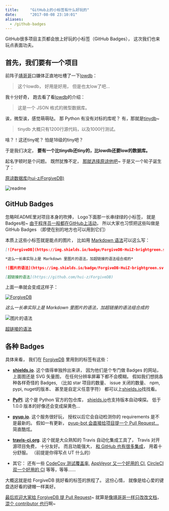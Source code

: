 ```yaml
---
title:     "GitHub上的小标签有什么好玩的"
date:      "2017-08-08 23:10:01"
aliases:
  - /github-badges
---
```


GitHub很多项目主页都会放上好玩的小标签（GitHub Badges），
这次我们也来玩点表面功夫。

<!--more-->

## 首先，我们要有一个项目

前阵子[靖哥哥][jkzing]口嫌体正直地吐槽了一下[lowdb][lowdb]：

> 这个lowdb，
> 好用是好用，
> 但是也太low了吧...

我十分好奇，
跑去看了看[lowdb][lowdb]的介绍：

> 这是一个 JSON 格式的微型数据库。

诶，微型诶，感觉萌萌哒。
那 Python 有没有对标的库呢？
有，那就是[tinydb][tinydb]~

> tinydb 大概只有1200行源代码，以及1000行测试。

啥？！这还tiny呢？
怕是18级的tiny吧？

于是我们决定，
**要有一个比tinydb还tiny的，比lowdb还要low的数据库。**

起名字顿时是个问题。
既然犹豫不定，
[那就选择原谅他吧][forgive-meme]~
于是又一个轮子诞生了：

[原谅数据库(hui-z/ForgiveDB)][forgivedb]

![readme][readme]


## GitHub Badges

忽略README里对项目本身的吹捧，
Logo下面那一长串绿绿的小标签，
就是Badges啦~
[由于程序员一般都在GitHub上活动][github]，
所以大家也习惯把这些叫做是GitHub Badges
（即使在别的地方也可以用到它们）

本质上这些小标签就是能点的图片，
比如用 [Markdown 语法][markdown]可以这么写：

```markdown
[![ForgiveDB](https://img.shields.io/badge/ForgiveDB-HuiZ-brightgreen.svg)](https://github.com/hui-z/ForgiveDB)

*这么一长串实际上是 Markdown 里图片的语法，加超链接的语法组合成的*

![图片的语法](https://img.shields.io/badge/ForgiveDB-HuiZ-brightgreen.svg)

[超链接的语法](https://github.com/hui-z/ForgiveDB)
```

上面一串就会变成这样子：

[![ForgiveDB](https://img.shields.io/badge/ForgiveDB-HuiZ-brightgreen.svg)](https://github.com/hui-z/ForgiveDB)

*这么一长串实际上是 Markdown 里图片的语法，加超链接的语法组合成的*

![图片的语法](https://img.shields.io/badge/ForgiveDB-HuiZ-brightgreen.svg)

[超链接的语法](https://github.com/hui-z/ForgiveDB)


## 各种 Badges

具体来看，
我们在 [ForgiveDB][forgivedb] 里用到的标签有这些：

* [**shields.io**][shields.io].
这个值得单独拎出来讲，
因为他们是个专门做 Badges 的网站，
上面图还是 SVG 矢量图，
在任何分辨率屏幕下都不会模糊。
假如我们想挑各种各样奇怪的 Badges,
（比如 star 项目的数量、
issue 关闭的数量、
npm, pypi, nuget的版本、
甚至是自定义任意字符）
都可以上[shields.io][shields.io]找找看。

* [**PyPI**][pypi].
这个是 Python 官方的包仓库，
[shields.io][shields.io]也支持版本自动嗅探。
低于 1.0.0 版本的好像还会变成屎黄色…

* [**pyup.io**][pyup].
这个服务很好玩，
授权以后它会自动检测你的 requirements 是不是最新的。
假如一有更新，
[pyup-bot 会直接给项目提一个 Pull Request...][pyup-pr]
简直酷炫。

* [**travis-ci.org**][travis].
这个就是大众熟知的 Travis 自动化集成工具了，
Travis 对开源项目免费，
十分友好。
而且功能强大，
[和 GitHub 也有很多集成][github-travis]，
用着十分舒服。
（前提是你得写点 UT 什么的）

* 其它：
还有一些 [CodeCov 测试覆盖率][codecov],
[AppVeyor 又一个好用的 CI][appveyor],
[CircleCI 双一个好用的 CI][circle-ci]
等等，等等……


大概这就是给 ForgiveDB 挑好看的标签的旅程了。
这份心情，
就像是给心爱的键盘选好看的键帽一样美好。

[最后欢迎大家给 ForgiveDB 提 Pull Request][forgivedb]~
就算是[像靖哥哥一样只改改文档][doc-only-pr]，
[混个 contributor 也行][contributor]啊~

[jkzing]: http://www.jingkaizhao.com/
[lowdb]: https://github.com/typicode/lowdb
[tinydb]: http://tinydb.readthedocs.io/en/latest/intro.html
[forgive-meme]: /forgive-her-meme
[forgivedb]: https://github.com/hui-z/ForgiveDB
[readme]: /assets/pics/github/forgive.jpg
[github]: /how-i-use-github
[markdown]: /hrbp-and-markdown
[shields.io]: https://shields.io/
[pypi]: https://pypi.python.org/pypi/forgive
[pyup]: https://pyup.io/repos/github/hui-z/ForgiveDB/
[pyup-pr]: https://github.com/hui-z/ForgiveDB/pull/7
[travis]: https://travis-ci.org/hui-z/ForgiveDB
[github-travis]: https://github.com/marketplace/travis-ci
[codecov]: https://codecov.io/github/hui-z/ForgiveDB?branch=master
[appveyor]: https://www.appveyor.com/
[circle-ci]: https://circleci.com/
[doc-only-pr]: https://github.com/hui-z/ForgiveDB/pull/8
[contributor]: https://github.com/hui-z/ForgiveDB/graphs/contributors

